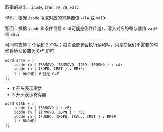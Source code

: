 取指的输出：`icode`, `ifun`, `rA`, `rB`, `valC`

译码：根据 `icode` 读取对应的寄存器值 `valA` 或 `valB`

写回：根据 `icode` 和条件信号 `Cnd`(可能是条件传送)，写入对应的寄存器值 `valM` 或 `valE`

可同时支持 2 个读和 2 个写；每次全部都会执行读和写，只是在我们不需要的时候将地址设置为 $0xF$ 即可

```
word srcA = [
	icode in { IRRMOVQ, IRMMOVQ, IOPQ, IPUSHQ } : rA;
	icode in { IPOPQ, IRET } : RRSP;
	1 : RNONE; # 就是 0xF
];
```
- `I` 开头表示常数
- `R` 开头表示寄存器

```
word dstE = [
	icode in { IRRMOVQ } : rB;
	icode in { IIRMOVQ, IOPQ } : rB;
	icode in { IPUSHQ, IPOPQ, ICALL, IRET } : RRSP 
	1 : RNONE;
];
```